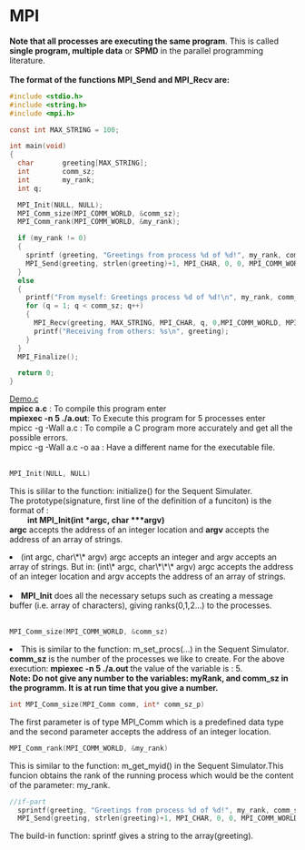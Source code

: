 # MPI
**Note that all processes are executing the same program**. This is called **single program, multiple data** or **SPMD** in the parallel programming literature.<br><br>
<Strong>The format of the functions MPI_Send and MPI_Recv  are:</strong>
 ```c
 #include <stdio.h>
#include <string.h>
#include <mpi.h> 

const int MAX_STRING = 100;

int main(void) 
{
   char       greeting[MAX_STRING];
   int        comm_sz;
   int        my_rank;
   int q;

   MPI_Init(NULL, NULL); 
   MPI_Comm_size(MPI_COMM_WORLD, &comm_sz); 
   MPI_Comm_rank(MPI_COMM_WORLD, &my_rank); 

   if (my_rank != 0) 
   { 
     sprintf (greeting, "Greetings from process %d of %d!", my_rank, comm_sz);
     MPI_Send(greeting, strlen(greeting)+1, MPI_CHAR, 0, 0, MPI_COMM_WORLD); 
   } 
   else 
   {  
     printf("From myself: Greetings process %d of %d!\n", my_rank, comm_sz);
     for (q = 1; q < comm_sz; q++) 
     {
       MPI_Recv(greeting, MAX_STRING, MPI_CHAR, q, 0,MPI_COMM_WORLD, MPI_STATUS_IGNORE);
       printf("Receiving from others: %s\n", greeting);
     } 
   }
   MPI_Finalize(); 

   return 0;
}
```

[Demo.c](https://github.com/Mira-Qiu/MPI/blob/master/MPI_Demo1.c)<br>
<strong>mpicc a.c</strong>          : To compile this program enter<br>
<strong> mpiexec -n 5 ./a.out</strong>: To Execute this program for 5 processes enter <br>
mpicc -g -Wall a.c                  : To compile a C program more accurately and get all the possible errors.<br>
mpicc -g -Wall a.c -o aa            : Have a different name for the executable file.<br><br>

```c
MPI_Init(NULL, NULL)
```
This is sililar to the function: initialize() for the Sequent Simulater. <br>
The prototype(signature, first line of the definition of a funciton) is the format of :<br>
&nbsp;&nbsp;&nbsp;&nbsp;&nbsp;&nbsp;&nbsp;&nbsp;**int MPI_Init(int \*argc, char \*\*\*argv)**<br>
**argc** accepts the address of an integer location and **argv** accepts the address of an array of strings.<br>
<li>(int argc, char\*\* argv) argc accepts an integer and argv accepts an array of strings. But in: (int\* argc, char\*\*\* argv) argc accepts the address of an integer location and argv accepts the address of an array of strings.</li><br>
<li><strong>MPI_Init</strong> does all the necessary setups such as creating a message buffer (i.e. array of characters), giving ranks(0,1,2...) to the processes.<br></li><br>

```c
MPI_Comm_size(MPI_COMM_WORLD, &comm_sz)
```
<li>This is similar to the function: m_set_procs(...) in the Sequent Simulator. <strong>comm_sz</strong> is the number of the processes we like to create. For the above execution: <strong> mpiexec -n 5 ./a.out </strong>the value of the variable is : 5.<br></li>
<strong>Note: Do not give any number to the variables: myRank, and comm_sz in the programm. It is at run time that you give a number.</strong>

```c
int MPI_Comm_size(MPI_Comm comm, int* comm_sz_p)
```

The first parameter is of type MPI_Comm which is a predefined data type and the second parameter accepts the address of an integer location.<br>
```c
MPI_Comm_rank(MPI_COMM_WORLD, &my_rank)
```
This is similar to the function: m_get_myid() in the Sequent Simulator.This funcion obtains the rank of the running process which would be the content of the parameter: my_rank.<br>

```c
//if-part
  sprintf(greeting, "Greetings from process %d of %d!", my_rank, comm_sz);
  MPI_Send(greeting, strlen(greeting)+1, MPI_CHAR, 0, 0, MPI_COMM_WORLD);
```
The build-in function: sprintf gives a string to the array(greeting).

